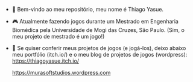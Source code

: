 - 🗻 Bem-vindo ao meu repositório, meu nome é Thiago Yasue.
- 🎮 Atualmente fazendo jogos durante um Mestrado em Engenharia Biomédica pela Universidade de Mogi das Cruzes, São Paulo. (Sim, o meu projeto de mestrado é um jogo!)
- 🗼 Se quiser conferir meus projetos de jogos (e jogá-los), deixo abaixo meu portfólio (itch.io/) e o meu blog de projetos de jogos (wordpress):
      https://thiagoyasue.itch.io/

     https://murasoftstudios.wordpress.com
